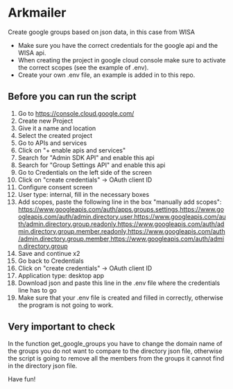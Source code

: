 # Arkmailer
Create google groups based on json data, in this case from WISA

- Make sure you have the correct credentials for the google api and the WISA api.
- When creating the project in google cloud console make sure to activate the correct scopes (see the example of .env).
- Create your own .env file, an example is added in to this repo.

## Before you can run the script
1. Go to https://console.cloud.google.com/ 
2. Create new Project
3. Give it a name and location
4. Select the created project
5. Go to APIs and services
6. Click on "+ enable apis and services"
7. Search for "Admin SDK API" and enable this api
8. Search for "Group Settings API" and enable this api
9. Go to Credentials on the left side of the screen
10. Click on "create credentials" -> OAuth client ID
11. Configure consent screen
12. User type: internal, fill in the necessary boxes
13. Add scopes, paste the following line in the box "manually add scopes":
https://www.googleapis.com/auth/apps.groups.settings,https://www.googleapis.com/auth/admin.directory.user,https://www.googleapis.com/auth/admin.directory.group.readonly,https://www.googleapis.com/auth/admin.directory.group.member.readonly,https://www.googleapis.com/auth/admin.directory.group.member,https://www.googleapis.com/auth/admin.directory.group
14. Save and continue x2
15. Go back to Credentials
16. Click on "create credentials" -> OAuth client ID
17. Application type: desktop app
18. Download json and paste this line in the .env file where the credentials line has to go
19. Make sure that your .env file is created and filled in correctly, otherwise the program is not going to work.

## Very important to check
In the function get_google_groups you have to change the domain name of the groups you do not want to compare to the directory json file, otherwise the script is going to remove all the members from the groups it cannot find in the directory json file.

Have fun!
